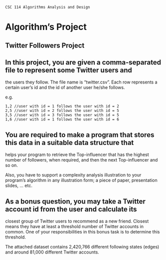 ```
CSC 114 Algorithms Analysis and Design
```
# Algorithm’s Project

## Twitter Followers Project

## In this project, you are given a comma-separated file to represent some Twitter users and

the users they follow. The file name is “twitter.csv”. Each row represents a certain user’s id
and the id of another user he/she follows.

e.g.

```
1,2 //user with id = 1 follows the user with id = 2
2,5 //user with id = 2 follows the user with id = 5
3,5 //user with id = 3 follows the user with id = 5
1,6 //user with id = 1 follows the user with id = 6
```
## You are required to make a program that stores this data in a suitable data structure that

helps your program to retrieve the Top-influencer that has the highest number of followers,
when required, and then the next Top-influencer and so on.

Also, you have to support a complexity analysis illustration to your program’s algorithm in
any illustration form; a piece of paper, presentation slides, ... etc.

## As a bonus question, you may take a Twitter account id from the user and calculate its

closest group of Twitter users to recommend as a new friend. Closest means they have at
least a threshold number of Twitter accounts in common. One of your responsibilities in this
bonus task is to determine this threshold.

The attached dataset contains 2,420,766 different following states (edges) and around
81,000 different Twitter accounts.



